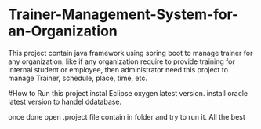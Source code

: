 # Trainer-Management-System-for-an-Organization

This project contain java framework using spring boot to manage trainer for any organization. like if any organization require to provide training for internal student or employee, then administrator need this project to manage Trainer, schedule, place, time, etc.

#How to Run this project 
instal Eclipse oxygen latest version.
install oracle latest version to handel ddatabase.

once done open .project file contain in folder and try to run it.
All the best
